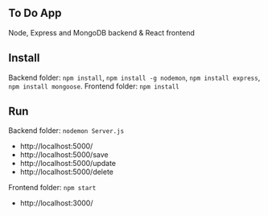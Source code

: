 ## To Do App

Node, Express and MongoDB backend & React frontend

## Install

Backend folder: `npm install`, `npm install -g nodemon`, `npm install express`,  `npm install mongoose`.
Frontend folder: `npm install`

## Run

Backend folder: `nodemon Server.js`

- http://localhost:5000/
- http://localhost:5000/save
- http://localhost:5000/update
- http://localhost:5000/delete

Frontend folder: `npm start`

- http://localhost:3000/
